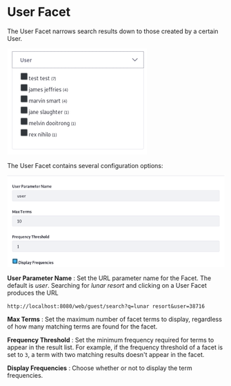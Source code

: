 # User Facet [](id=user-facet)

The User Facet narrows search results down to those created by a certain User.

![Figure 1: Each User with matching content is a facet term.](../../../images/search-user-facet.png)

The User Facet contains several configuration options:

![Figure 2: The User Facet is configurable.](../../../images/search-user-facet-config.png)

**User Parameter Name**
: Set the URL parameter name for the Facet. The default is *user*. Searching for
*lunar resort* and clicking on a User Facet produces the URL

    http://localhost:8080/web/guest/search?q=lunar resort&user=38716

**Max Terms**
: Set the maximum number of facet terms to display, regardless of how
many matching terms are found for the facet.

**Frequency Threshold**
: Set the minimum frequency required for terms to appear in the result list. For
example, if the frequency threshold of a facet is set to `3`, a term with two
matching results doesn't appear in the facet.

**Display Frequencies**
: Choose whether or not to display the term frequencies.
